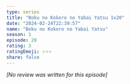 ```yaml
---
type: series
title: "Boku no Kokoro no Yabai Yatsu 1x20"
date: "2024-02-24T22:39:57"
name: "Boku no Kokoro no Yabai Yatsu"
season: 1
episode: 20
rating: 3
ratingEmoji: ⭐️⭐️⭐️
share: false
---
```


_[No review was written for this episode]_
